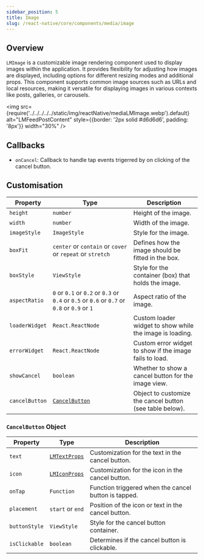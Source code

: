 ```yaml
---
sidebar_position: 5
title: Image
slug: /react-native/core/components/media/image
---
```


## Overview

`LMImage` is a customizable image rendering component used to display images within the application. It provides flexibility for adjusting how images are displayed, including options for different resizing modes and additional props. This component supports common image sources such as URLs and local resources, making it versatile for displaying images in various contexts like posts, galleries, or carousels.

<img
src={require('../../../../../static/img/reactNative/mediaLMImage.webp').default}
alt="LMFeedPostContent"
style={{border: '2px solid #d6d6d6', padding: '8px'}}
width="30%"
/>

## Callbacks

- `onCancel`: Callback to handle tap events trigerred by on clicking of the cancel button.

## Customisation

| Property       | Type                                                                                        | Description                                              |
| -------------- | ------------------------------------------------------------------------------------------- | -------------------------------------------------------- |
| `height`       | `number`                                                                                    | Height of the image.                                     |
| `width`        | `number`                                                                                    | Width of the image.                                      |
| `imageStyle`   | `ImageStyle`                                                                                | Style for the image.                                     |
| `boxFit`       | `center` or `contain` or `cover` or `repeat` or `stretch`                                   | Defines how the image should be fitted in the box.       |
| `boxStyle`     | `ViewStyle`                                                                                 | Style for the container (box) that holds the image.      |
| `aspectRatio`  | `0` or `0.1` or `0.2` or `0.3` or `0.4` or `0.5` or `0.6` or `0.7` or `0.8` or `0.9` or `1` | Aspect ratio of the image.                               |
| `loaderWidget` | `React.ReactNode`                                                                           | Custom loader widget to show while the image is loading. |
| `errorWidget`  | `React.ReactNode`                                                                           | Custom error widget to show if the image fails to load.  |
| `showCancel`   | `boolean`                                                                                   | Whether to show a cancel button for the image view.      |
| `cancelButton` | [`CancelButton`](./LMFeedImage.md#cancelbutton-object)                                      | Object to customize the cancel button (see table below). |

### `CancelButton` Object

| Property      | Type                                                          | Description                                          |
| ------------- | ------------------------------------------------------------- | ---------------------------------------------------- |
| `text`        | [`LMTextProps`](../Fundamentals/LMFeedText.md/#customisation) | Customization for the text in the cancel button.     |
| `icon`        | [`LMIconProps`](../Fundamentals/LMFeedIcon.md/#customisation) | Customization for the icon in the cancel button.     |
| `onTap`       | `Function`                                                    | Function triggered when the cancel button is tapped. |
| `placement`   | `start` or `end`                                              | Position of the icon or text in the cancel button.   |
| `buttonStyle` | `ViewStyle`                                                   | Style for the cancel button container.               |
| `isClickable` | `boolean`                                                     | Determines if the cancel button is clickable.        |
